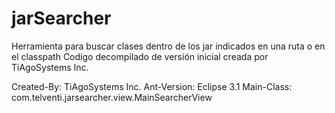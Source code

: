 # jarSearcher
Herramienta para buscar clases dentro de los jar indicados en una ruta o en el classpath
Codigo decompilado de versión inicial creada por TiAgoSystems Inc.

Created-By: TiAgoSystems Inc.
Ant-Version: Eclipse 3.1
Main-Class: com.telventi.jarsearcher.view.MainSearcherView